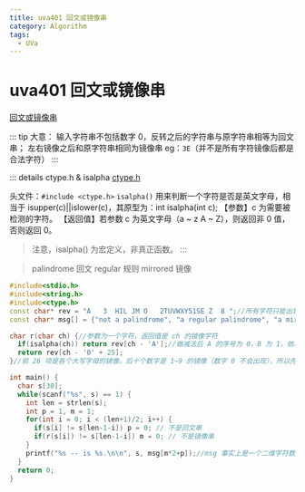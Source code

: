 ```yaml
---
title: uva401 回文或镜像串
category: Algorithm
tags:
  - UVa
---
```


# uva401 回文或镜像串

[回文或镜像串](https://vjudge.net/problem/UVA-401)

::: tip 大意：
输入字符串不包括数字 0，反转之后的字符串与原字符串相等为回文串；
左右镜像之后和原字符串相同为镜像串 eg：`3E`（并不是所有字符镜像后都是合法字符）
:::

::: details ctype.h & isalpha
[ctype.h](https://www.runoob.com/cprogramming/c-standard-library-ctype-h.html) 

头文件：`#include <ctype.h>`
`isalpha()` 用来判断一个字符是否是英文字母，相当于 isupper(c)||islower(c)，其原型为：int isalpha(int c);
【参数】c 为需要被检测的字符。
【返回值】若参数 c 为英文字母（a ~ z  A ~ Z），则返回非 0 值，否则返回 0。
> 注意，isalpha() 为宏定义，非真正函数。
:::


> palindrome 回文 regular 规则 mirrored 镜像 

```cpp
#include<stdio.h>
#include<string.h>
#include<ctype.h>
const char* rev = "A   3  HIL JM O   2TUVWXY51SE Z  8 ";//所有字符只能出现在这个字符数组
const char* msg[] = {"not a palindrome", "a regular palindrome", "a mirrored string", "a mirrored palindrome"};

char r(char ch) {//参数为一个字符，返回值是 ch 的镜像字符
  if(isalpha(ch)) return rev[ch - 'A'];//做减法后 A 的序号为 0，B 为 1，依次类推
  return rev[ch - '0' + 25];
}//前 26 项是各个大写字母的镜像，后十个数字是 1~9 的镜像（数字 0 不会出现），所以先判断 ch 是字母还是数字

int main() {
  char s[30];
  while(scanf("%s", s) == 1) {
    int len = strlen(s);
    int p = 1, m = 1;
    for(int i = 0; i < (len+1)/2; i++) {
      if(s[i] != s[len-1-i]) p = 0; // 不是回文串
      if(r(s[i]) != s[len-1-i]) m = 0; // 不是镜像串
    }
    printf("%s -- is %s.\n\n", s, msg[m*2+p]);//msg 事实上是一个二维字符数组,m存在输出后两个字符串，m不存在输出前两个字符串
  }
  return 0;
}
```
